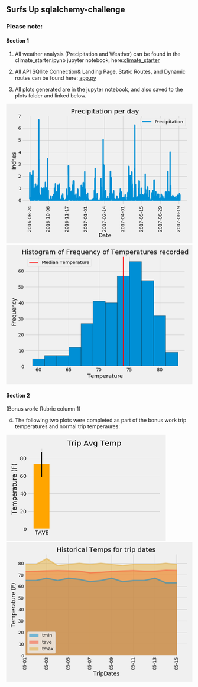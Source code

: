 ## Surfs Up sqlalchemy-challenge

### Please note:

#### Section 1

1) All weather analysis (Precipitation and Weather) can be found in the climate_starter.ipynb jupyter notebook, here:[climate_starter](climate_starter.ipynb)

2) All API SQllite Connection& Landing Page, Static Routes, and Dynamic routes can be found here:
[app.py](app.py)

3) All plots generated are in the jupyter notebook, and also saved to the plots folder and linked below.

![dailyprecipitation](plots/dailyprecipitation.png)
![histogramoftemps](plots/histogramoftemps.png) 

#### Section 2
(Bonus work: Rubric column 1)

4) The following two plots were completed as part of the bonus work trip temperatures and normal trip temperaures:
   
![tripaveragetemp](plots/tripaveragetemp.png)
![historicaltriptemps.png](plots/historicaltriptemps.png)




